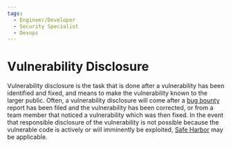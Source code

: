 ```yaml
---
tags:
  - Engineer/Developer
  - Security Specialist
  - Devops
---
```


# Vulnerability Disclosure

Vulnerability disclosure is the task that is done after a vulnerability has been identified and fixed, and means to make the vulnerability known to the larger public. Often, a vulnerability disclosure will come after a [bug bounty](./bug-bounties.md) report has been filed and the vulnerability has been corrected, or from a team member that noticed a vulnerability which was then fixed. In the event that responsible disclosure of the vulnerability is not possible because the vulnerable code is actively or will imminently be exploited, [Safe Harbor](./safe-harbor/index.html) may be applicable.
